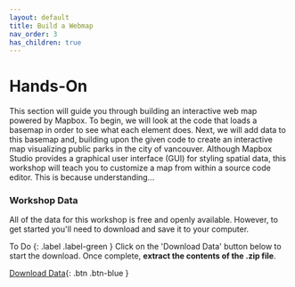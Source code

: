 ```yaml
---
layout: default
title: Build a Webmap
nav_order: 3
has_children: true
---
```

# Hands-On
This section will guide you through building an interactive web map powered by Mapbox. To begin, we will look at the code that loads a basemap in order to see what each element does. Next, we will add data to this basemap and, building upon the given code to create an interactive map visualizing public parks in the city of vancouver. Although Mapbox Studio provides a graphical user interface (GUI) for styling spatial data, this workshop will teach you to customize a map from within a source code editor. This is because understanding... 


### Workshop Data
All of the data for this workshop is free and openly available. However, to get started you'll need to download and save it to your computer. 

To Do
{: .label .label-green }
Click on the 'Download Data' button below to start the download. Once complete, **extract the contents of the .zip file**.

[Download Data](mapbox-intro.zip){: .btn .btn-blue }